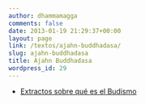 ```yaml
---
author: dhammamagga
comments: false
date: 2013-01-19 21:29:37+00:00
layout: page
link: /textos/ajahn-buddhadasa/
slug: ajahn-buddhadasa
title: Ajahn Buddhadasa
wordpress_id: 29
---
```



	
  * [Extractos sobre qué es el Budismo](http://dhammamagga.wordpress.com/textos/ajahn-buddhadasa/extractos-sobre-que-es-el-budismo/)



